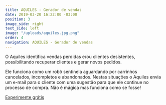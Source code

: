 ```yaml
---
title: AQUILES - Gerador de vendas
date: 2019-03-20 16:22:00 -03:00
position: 3
image_side: right
text_side: left
image: "/uploads/aquiles.jpg.png"
order: 4
navigation: AQUILES - Gerador de vendas
---
```


O Aquiles identifica vendas perdidas e/ou clientes desistentes, possibilitando recuperar clientes e gerar novos pedidos.

Ele funciona como um robô sentinela aguardando por carrinhos cancelados, incompletos e abandonados. Nestas situações o Aquiles envia um e-mail para o cliente com uma sugestão para que ele continue no processo de compra.
Não é mágica mas funciona como se fosse!

[Experimente grátis](http://aquiles.click)